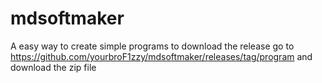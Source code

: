# mdsoftmaker
A easy way to create simple programs
to download the release go to https://github.com/yourbroF1zzy/mdsoftmaker/releases/tag/program and download the zip file
